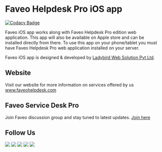 Faveo Helpdesk Pro iOS app
========

[![Codacy Badge](https://api.codacy.com/project/badge/Grade/bd7645d3e23f484db29a07599ca1ecf6)](https://www.codacy.com?utm_source=github.com&amp;utm_medium=referral&amp;utm_content=ladybirdweb/faveo-helpdesk-ios-pro&amp;utm_campaign=Badge_Grade)

Faveo iOS app works along with Faveo Helpdesk Pro edition web application. This app will also be available on Apple store and can be installed directly from there. To use this app on your phone/tablet you must have Faveo Helpdesk Pro web application installed on your server.

Faveo iOS app is designed & developed by <a href="http://www.ladybirdweb.com/" target="_blank">Ladybird Web Solution Pvt Ltd</a>.

Website
-----------------------
Visit our website for more information on services offered by us <a href="http://www.faveohelpdesk.com/" target="_blank">www.faveohelpdesk.com</a>

Faveo Service Desk Pro
-----------------------
Join Faveo discussion group and stay tuned to latest updates. 
<a href="https://www.linkedin.com/groups/8429668" target="_blank">Join here</a>


Follow Us
--------------------------
<a href="https://www.facebook.com/faveohelpdesk" ><img src="http://www.faveohelpdesk.com/wp-content/uploads/2016/12/fb.png" /></a> <a href="https://twitter.com/faveohelpdesk" ><img src="http://www.faveohelpdesk.com/wp-content/uploads/2016/12/twitter.png" /></a> <a href="https://www.linkedin.com/company/627599" ><img src="http://www.faveohelpdesk.com/wp-content/uploads/2016/12/linkedin.png" /></a> <a href="https://www.youtube.com/channel/UC-eqh-h241b1janp6sU7Iiw" ><img src="http://www.faveohelpdesk.com/wp-content/uploads/2016/12/youtube.png" /></a> <a href="https://plus.google.com/117596052965493985407" ><img src="http://www.faveohelpdesk.com/wp-content/uploads/2016/12/google.png" /></a>
